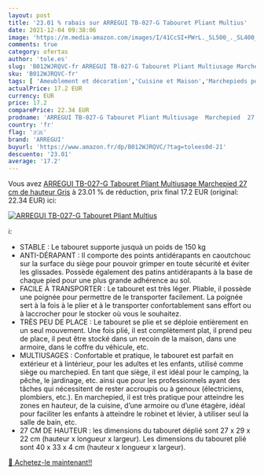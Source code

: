 ```yaml
---
layout: post
title: '23.01 % rabais sur ARREGUI TB-027-G Tabouret Pliant Multius'
date: 2021-12-04 09:38:06
image: 'https://m.media-amazon.com/images/I/41CcSI+PWrL._SL500_._SL400_.jpg'
comments: true
category: ofertas
author: 'tole.es'
slug: 'B012WJRQVC-fr ARREGUI TB-027-G Tabouret Pliant Multiusage Marchepied 27...'
sku: 'B012WJRQVC-fr'
tags: [ 'Ameublement et décoration','Cuisine et Maison','Marchepieds pour enfants','Meubles','Meubles de chambre denfant','arregui', ]
actualPrice: 17.2 EUR
currency: EUR
price: 17.2
comparePrice: 22.34 EUR
prodname: 'ARREGUI TB-027-G Tabouret Pliant Multiusage  Marchepied  27 cm de hauteur  Gris'
country: 'fr'
flag: '🇫🇷'
brand: 'ARREGUI'
buyurl: 'https://www.amazon.fr/dp/B012WJRQVC/?tag=tolees0d-21'
descuento: '23.01'
average: '17.2'
---
```


Vous avez [ARREGUI TB-027-G Tabouret Pliant Multiusage  Marchepied  27 cm de hauteur  Gris](https://www.amazon.fr/dp/B012WJRQVC/?tag=tolees0d-21)  à  23.01 % de réduction, prix final  17.2 EUR (original: 22.34 EUR) ici:

[![ARREGUI TB-027-G Tabouret Pliant Multius](https://m.media-amazon.com/images/I/41CcSI+PWrL._SL500_._SL400_.jpg)](https://www.amazon.fr/dp/B012WJRQVC/?tag=tolees0d-21)

ℹ️:

- STABLE : Le tabouret supporte jusquà un poids de 150 kg
- ANTI-DÉRAPANT : Il comporte des points antidérapants en caoutchouc sur la surface du siège pour pouvoir grimper en toute sécurité et éviter les glissades. Possède également des patins antidérapants à la base de chaque pied pour une plus grande adhérence au sol.
- FACILE À TRANSPORTER : Le tabouret est très léger. Pliable, il possède une poignée pour permettre de le transporter facilement. La poignée sert à la fois à le plier et à le transporter confortablement sans effort ou à laccrocher pour le stocker où vous le souhaitez.
- TRÈS PEU DE PLACE : Le tabouret se plie et se déploie entièrement en un seul mouvement. Une fois plié, il est complètement plat, il prend peu de place, il peut être stocké dans un recoin de la maison, dans une armoire, dans le coffre du véhicule, etc.
- MULTIUSAGES : Confortable et pratique, le tabouret est parfait en extérieur et à lintérieur, pour les adultes et les enfants, utilisé comme siège ou marchepied. En tant que siège, il est idéal pour le camping, la pêche, le jardinage, etc. ainsi que pour les professionnels ayant des tâches qui nécessitent de rester accroupis ou à genoux (électriciens, plombiers, etc.). En marchepied, il est très pratique pour atteindre les zones en hauteur, de la cuisine, d’une armoire ou d’une étagère, idéal pour faciliter les enfants à atteindre le robinet et lévier, à utiliser seul la salle de bain, etc.
- 27 CM DE HAUTEUR : les dimensions du tabouret déplié sont 27 x 29 x 22 cm (hauteur x longueur x largeur). Les dimensions du tabouret plié sont 40 x 33 x 4 cm (hauteur x longueur x largeur).

[🛒 Achetez-le maintenant!!](https://www.amazon.fr/dp/B012WJRQVC/?tag=tolees0d-21)
